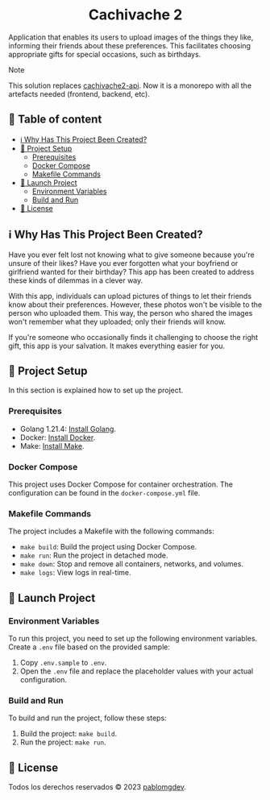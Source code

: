 <h1 align=center>Cachivache 2</h1>

<p>Application that enables its users to upload images of the things they like, informing their friends about these preferences. This facilitates choosing appropriate gifts for special occasions, such as birthdays.</p>

> [!NOTE]
> This solution replaces <a href=https://github.com/pablomgdev/cachivache2-api>cachivache2-api</a>. Now it is a monorepo with all the artefacts needed (frontend, backend, etc).


## 📄 Table of content
- [ℹ️ Why Has This Project Been Created?](https://github.com/pablomgdev/cachivache2?tab=readme-ov-file#%E2%84%B9%EF%B8%8F-why-has-this-project-been-created)
- [🧱 Project Setup](https://github.com/pablomgdev/cachivache2?tab=readme-ov-file#-project-setup)
  - [Prerequisites](https://github.com/pablomgdev/cachivache2?tab=readme-ov-file#prerequisites)
  - [Docker Compose](https://github.com/pablomgdev/cachivache2?tab=readme-ov-file#docker-compose)
  - [Makefile Commands](https://github.com/pablomgdev/cachivache2?tab=readme-ov-file#makefile-commands)
- [🚀 Launch Project](https://github.com/pablomgdev/cachivache2?tab=readme-ov-file#-launch-project)
  - [Environment Variables](https://github.com/pablomgdev/cachivache2?tab=readme-ov-file#environment-variables)
  - [Build and Run](https://github.com/pablomgdev/cachivache2?tab=readme-ov-file#build-and-run)
- [🪪 License](https://github.com/pablomgdev/cachivache2#-license)


## ℹ️ Why Has This Project Been Created?
Have you ever felt lost not knowing what to give someone because you're unsure of their likes? Have you ever forgotten what your boyfriend or girlfriend wanted for their birthday? This app has been created to address these kinds of dilemmas in a clever way.

With this app, individuals can upload pictures of things to let their friends know about their preferences. However, these photos won't be visible to the person who uploaded them. This way, the person who shared the images won't remember what they uploaded; only their friends will know.

If you're someone who occasionally finds it challenging to choose the right gift, this app is your salvation. It makes everything easier for you.

## 🧱 Project Setup
In this section is explained how to set up the project.

### Prerequisites
- Golang 1.21.4: [Install Golang](https://go.dev/doc/install).
- Docker: [Install Docker](https://docs.docker.com/get-docker/).
- Make: [Install Make](https://www.gnu.org/software/make/).

### Docker Compose
This project uses Docker Compose for container orchestration. The configuration can be found in the `docker-compose.yml` file.

### Makefile Commands
The project includes a Makefile with the following commands:

- `make build`: Build the project using Docker Compose.
- `make run`: Run the project in detached mode.
- `make down`: Stop and remove all containers, networks, and volumes.
- `make logs`: View logs in real-time.

## 🚀 Launch Project
### Environment Variables
To run this project, you need to set up the following environment variables. Create a `.env` file based on the provided sample:

1. Copy `.env.sample` to `.env`.
1. Open the `.env` file and replace the placeholder values with your actual configuration.

### Build and Run
To build and run the project, follow these steps:

1. Build the project: `make build`.
1. Run the project: `make run`.

## 🪪 License
Todos los derechos reservados © 2023 [pablomgdev](https://github.com/pablomgdev).

